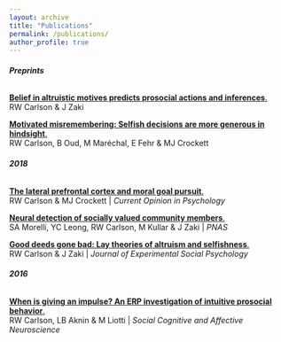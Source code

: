 ```yaml
---
layout: archive
title: "Publications"
permalink: /publications/
author_profile: true
---
```

###### __Preprints__  
  
 [**Belief in altruistic motives predicts prosocial actions and inferences**.](https://carlsonrw.github.io/_pages/belief_altMotives.pdf)  
 RW Carlson & J Zaki  
  
[**Motivated misremembering: Selfish decisions are more generous in hindsight**.](https://www.researchgate.net/profile/Ryan_Carlson4/publication/330574904_Motivated_misremembering_selfish_decisions_are_more_generous_in_hindsight/links/5c4c87a9458515a4c7424ba6/Motivated-misremembering-selfish-decisions-are-more-generous-in-hindsight.pdf)  
RW Carlson, B Oud, M Maréchal, E Fehr & MJ Crockett  

###### __2018__  
 
[**The lateral prefrontal cortex and moral goal pursuit**.](https://static1.squarespace.com/static/538ca3ade4b090f9ef331978/t/5bc8db67e5e5f0da97432b84/1539890024330/1-s2.0-S2352250X18300034-main.pdf)  
RW Carlson & MJ Crockett | *Current Opinion in Psychology*  

[**Neural detection of socially valued community members**.](http://ssnl.stanford.edu/sites/default/files/pdf/Morelli%20et%20al_in%20press_PNAS.pdf?width=85%&height=85%&iframe=true)  
SA Morelli, YC Leong, RW Carlson, M Kullar & J Zaki | *PNAS*  
 
[**Good deeds gone bad: Lay theories of altruism and selfishness**.](http://ssnl.stanford.edu/sites/default/files/pdf/carlsonZaki_layTheories_inpress_0.pdf?width=85%&height=85%&iframe=true)  
RW Carlson & J Zaki | *Journal of Experimental Social Psychology*  

###### __2016__  
 
[**When is giving an impulse? An ERP investigation of intuitive prosocial behavior**.](https://academic.oup.com/scan/article/11/7/1121/1753464)  
RW Carlson, LB Aknin & M Liotti | *Social Cognitive and Affective Neuroscience*









